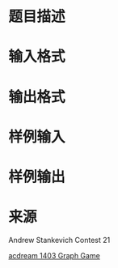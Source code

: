 

# 题目描述



# 输入格式



# 输出格式



# 样例输入



# 样例输出



# 来源


<p>
Andrew Stankevich Contest 21
</p>
<p>
<a href="http://acdream.info/problem?pid=1403" target="_blank">acdream 1403 Graph Game</a> 
</p>
